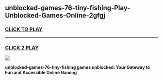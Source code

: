 
## unblocked-games-76-tiny-fishing-Play-Unblocked-Games-Online-2gfgj
<h3>
<a href="https://premium76.site?title=unblocked-games-76-tiny-fishing&ref=24A">CLICK TO PLAY</a></h3>
<hr>

<h3>
<a href="https://premium76.site?title=unblocked-games-76-tiny-fishing&ref=24A">CLICK 2 PLAY</a>
  
</h3>

<a href="https://premium76.site?title=unblocked-games-76-tiny-fishing&ref=24A"><img src="https://clearcache.store/games.png"></a>


**unblocked-games-76-tiny-fishing games unblocked: Your Gateway to Fun and Accessible Online Gaming**
